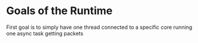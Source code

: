 # Goals of the Runtime

First goal is to simply have one thread connected to a specific core running one async task getting packets